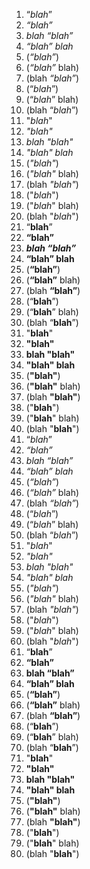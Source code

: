 1.  “*blah*”
1. *“blah”*
1. *blah “blah”*
1. *“blah” blah*
1. (*“blah”*)
1. (*“blah”* blah)
1. (blah *“blah”*)
1. (“*blah*”)
1. (“*blah*” blah)
1.  (blah “*blah*”)
1.  "*blah*"
1.  *"blah"*
1.  *blah "blah"*
1.  *"blah" blah*
1.  (*"blah"*)
1.  (*"blah"* blah)
1.  (blah *"blah"*)
1.  ("*blah*")
1.  ("*blah*" blah)
1.  (blah "*blah*")
1.  “**blah**”
1.  **“blah”**
1.  _**blah “blah”**_
1.  **“blah” blah**
1.  (**“blah”**)
1.  (**“blah”** blah)
1.  (blah **“blah”**)
1.  (“**blah**”)
1.  (“**blah**” blah)
1.  (blah “**blah**”)
1.  "**blah**"
1.  **"blah"**
1.  **blah "blah"**
1.  **"blah" blah**
1.  (**"blah"**)
1.  (**"blah"** blah)
1.  (blah **"blah"**)
1.  ("**blah**")
1.  ("**blah**" blah)
1.  (blah "**blah**")
1.  “_blah_”
1.  _“blah”_
1.  _blah “blah”_
1.  _“blah” blah_
1.  (_“blah”_)
1.  (_“blah”_ blah)
1.  (blah _“blah”_)
1.  (“_blah_”)
1.  (“_blah_” blah)
1.  (blah “_blah_”)
1.  "_blah_"
1.  _"blah"_
1.  _blah "blah"_
1.  _"blah" blah_
1.  (_"blah"_)
1.  (_"blah"_ blah)
1.  (blah _"blah"_)
1.  ("_blah_")
1.  ("_blah_" blah)
1.  (blah "_blah_")
1.  “__blah__”
1.  __“blah”__
1.  __blah “blah”__
1.  __“blah” blah__
1.  (__“blah”__)
1.  (__“blah”__ blah)
1.  (blah __“blah”__)
1.  (“__blah__”)
1.  (“__blah__” blah)
1.  (blah “__blah__”)
1.  "__blah__"
1.  __"blah"__
1.  __blah "blah"__
1.  __"blah" blah__
1.  (__"blah"__)
1.  (__"blah"__ blah)
1.  (blah __"blah"__)
1.  ("__blah__")
1.  ("__blah__" blah)
1.  (blah "__blah__")
